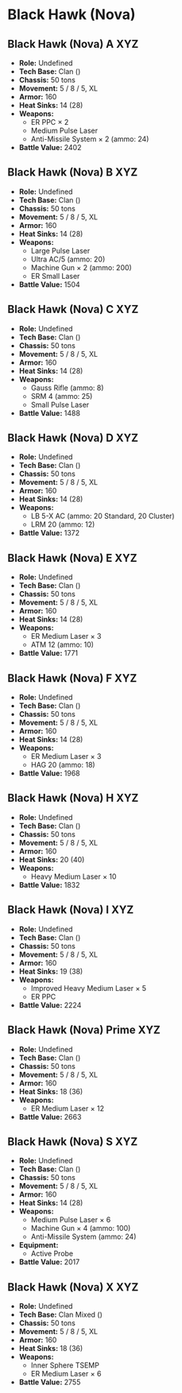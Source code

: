 # Black Hawk (Nova)
## Black Hawk (Nova) A XYZ
- **Role:** Undefined
- **Tech Base:** Clan ()
- **Chassis:** 50 tons
- **Movement:** 5 / 8 / 5, XL
- **Armor:** 160
- **Heat Sinks:** 14 (28)
- **Weapons:**
  - ER PPC × 2
  - Medium Pulse Laser
  - Anti-Missile System × 2 (ammo: 24)
- **Battle Value:** 2402

## Black Hawk (Nova) B XYZ
- **Role:** Undefined
- **Tech Base:** Clan ()
- **Chassis:** 50 tons
- **Movement:** 5 / 8 / 5, XL
- **Armor:** 160
- **Heat Sinks:** 14 (28)
- **Weapons:**
  - Large Pulse Laser
  - Ultra AC/5 (ammo: 20)
  - Machine Gun × 2 (ammo: 200)
  - ER Small Laser
- **Battle Value:** 1504

## Black Hawk (Nova) C XYZ
- **Role:** Undefined
- **Tech Base:** Clan ()
- **Chassis:** 50 tons
- **Movement:** 5 / 8 / 5, XL
- **Armor:** 160
- **Heat Sinks:** 14 (28)
- **Weapons:**
  - Gauss Rifle (ammo: 8)
  - SRM 4 (ammo: 25)
  - Small Pulse Laser
- **Battle Value:** 1488

## Black Hawk (Nova) D XYZ
- **Role:** Undefined
- **Tech Base:** Clan ()
- **Chassis:** 50 tons
- **Movement:** 5 / 8 / 5, XL
- **Armor:** 160
- **Heat Sinks:** 14 (28)
- **Weapons:**
  - LB 5-X AC (ammo: 20 Standard, 20 Cluster)
  - LRM 20 (ammo: 12)
- **Battle Value:** 1372

## Black Hawk (Nova) E XYZ
- **Role:** Undefined
- **Tech Base:** Clan ()
- **Chassis:** 50 tons
- **Movement:** 5 / 8 / 5, XL
- **Armor:** 160
- **Heat Sinks:** 14 (28)
- **Weapons:**
  - ER Medium Laser × 3
  - ATM 12 (ammo: 10)
- **Battle Value:** 1771

## Black Hawk (Nova) F XYZ
- **Role:** Undefined
- **Tech Base:** Clan ()
- **Chassis:** 50 tons
- **Movement:** 5 / 8 / 5, XL
- **Armor:** 160
- **Heat Sinks:** 14 (28)
- **Weapons:**
  - ER Medium Laser × 3
  - HAG 20 (ammo: 18)
- **Battle Value:** 1968

## Black Hawk (Nova) H XYZ
- **Role:** Undefined
- **Tech Base:** Clan ()
- **Chassis:** 50 tons
- **Movement:** 5 / 8 / 5, XL
- **Armor:** 160
- **Heat Sinks:** 20 (40)
- **Weapons:**
  - Heavy Medium Laser × 10
- **Battle Value:** 1832

## Black Hawk (Nova) I XYZ
- **Role:** Undefined
- **Tech Base:** Clan ()
- **Chassis:** 50 tons
- **Movement:** 5 / 8 / 5, XL
- **Armor:** 160
- **Heat Sinks:** 19 (38)
- **Weapons:**
  - Improved Heavy Medium Laser × 5
  - ER PPC
- **Battle Value:** 2224

## Black Hawk (Nova) Prime XYZ
- **Role:** Undefined
- **Tech Base:** Clan ()
- **Chassis:** 50 tons
- **Movement:** 5 / 8 / 5, XL
- **Armor:** 160
- **Heat Sinks:** 18 (36)
- **Weapons:**
  - ER Medium Laser × 12
- **Battle Value:** 2663

## Black Hawk (Nova) S XYZ
- **Role:** Undefined
- **Tech Base:** Clan ()
- **Chassis:** 50 tons
- **Movement:** 5 / 8 / 5, XL
- **Armor:** 160
- **Heat Sinks:** 14 (28)
- **Weapons:**
  - Medium Pulse Laser × 6
  - Machine Gun × 4 (ammo: 100)
  - Anti-Missile System (ammo: 24)
- **Equipment:**
  - Active Probe
- **Battle Value:** 2017

## Black Hawk (Nova) X XYZ
- **Role:** Undefined
- **Tech Base:** Clan Mixed ()
- **Chassis:** 50 tons
- **Movement:** 5 / 8 / 5, XL
- **Armor:** 160
- **Heat Sinks:** 18 (36)
- **Weapons:**
  - Inner Sphere TSEMP
  - ER Medium Laser × 6
- **Battle Value:** 2755

